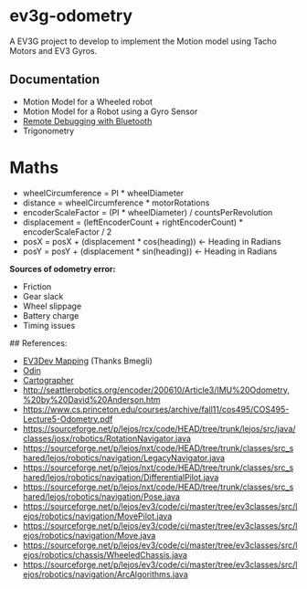 # ev3g-odometry

A EV3G project to develop to implement the Motion model using Tacho Motors and EV3 Gyros.

## Documentation

* Motion Model for a Wheeled robot
* Motion Model for a Robot using a Gyro Sensor
* [Remote Debugging with Bluetooth](./docs/EV3_Bluetooth.md)
* Trigonometry

# Maths

* wheelCircumference = PI * wheelDiameter
* distance = wheelCircumference * motorRotations
* encoderScaleFactor = (PI * wheelDiameter) / countsPerRevolution
* displacement = (leftEncoderCount + rightEncoderCount) * encoderScaleFactor / 2 
* posX = posX + (displacement * cos(heading)) <- Heading in Radians
* posY = posY + (displacement * sin(heading)) <- Heading in Radians

**Sources of odometry error:**

* Friction
* Gear slack 
* Wheel slippage 
* Battery charge 
* Timing issues

## References:

* [EV3Dev Mapping](http://www.ev3dev.org/projects/2016/08/07/Mapping/) (Thanks Bmegli)
* [Odin](http://www.philohome.com/odin/odin.htm)
* [Cartographer](https://github.com/googlecartographer/cartographer)
* http://seattlerobotics.org/encoder/200610/Article3/IMU%20Odometry,%20by%20David%20Anderson.htm
* https://www.cs.princeton.edu/courses/archive/fall11/cos495/COS495-Lecture5-Odometry.pdf
* https://sourceforge.net/p/lejos/rcx/code/HEAD/tree/trunk/lejos/src/java/classes/josx/robotics/RotationNavigator.java
* https://sourceforge.net/p/lejos/nxt/code/HEAD/tree/trunk/classes/src_shared/lejos/robotics/navigation/LegacyNavigator.java
* https://sourceforge.net/p/lejos/nxt/code/HEAD/tree/trunk/classes/src_shared/lejos/robotics/navigation/DifferentialPilot.java
* https://sourceforge.net/p/lejos/nxt/code/HEAD/tree/trunk/classes/src_shared/lejos/robotics/navigation/Pose.java
* https://sourceforge.net/p/lejos/ev3/code/ci/master/tree/ev3classes/src/lejos/robotics/navigation/MovePilot.java
* https://sourceforge.net/p/lejos/ev3/code/ci/master/tree/ev3classes/src/lejos/robotics/navigation/Move.java
* https://sourceforge.net/p/lejos/ev3/code/ci/master/tree/ev3classes/src/lejos/robotics/chassis/WheeledChassis.java
* https://sourceforge.net/p/lejos/ev3/code/ci/master/tree/ev3classes/src/lejos/robotics/navigation/ArcAlgorithms.java


